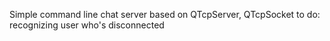 Simple command line chat server based on QTcpServer, QTcpSocket
to do:
recognizing user who's disconnected 
